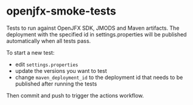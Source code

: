 # openjfx-smoke-tests

Tests to run against OpenJFX SDK, JMODS and Maven artifacts.
The deployment with the specified id in settings.properties will be published automatically when all tests pass.

To start a new test:
- edit `settings.properties` 
- update the versions you want to test
- change `maven_deployment_id` to the deployment id that needs to be published after running the tests

Then commit and push to trigger the actions workflow. 
